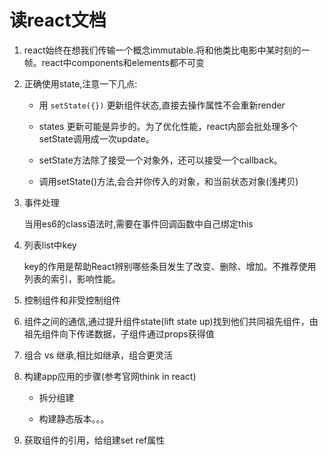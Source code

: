 # 读react文档

1. react始终在想我们传输一个概念immutable.将和他类比电影中某时刻的一帧。react中components和elements都不可变

1. 正确使用state,注意一下几点:

    - 用 `setState({})` 更新组件状态,直接去操作属性不会重新render

    - states 更新可能是异步的。为了优化性能，react内部会批处理多个setState调用成一次update。

    - setState方法除了接受一个对象外，还可以接受一个callback。

    - 调用setState()方法,会合并你传入的对象，和当前状态对象(浅拷贝)

1. 事件处理

    当用es6的class语法时,需要在事件回调函数中自己绑定this

1. 列表list中key

    key的作用是帮助React辨别哪些条目发生了改变、删除、增加。不推荐使用列表的索引，影响性能。

1. 控制组件和非受控制组件

1. 组件之间的通信,通过提升组件state(lift state up)找到他们共同祖先组件，由祖先组件向下传递数据，子组件通过props获得值

1. 组合 vs 继承,相比如继承，组合更灵活

1. 构建app应用的步骤(参考官网think in  react)

    - 拆分组建

    - 构建静态版本。。。
1. 获取组件的引用，给组建set  ref属性